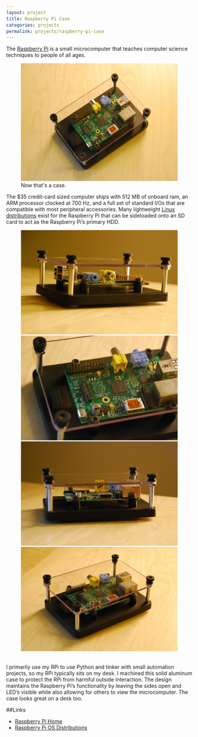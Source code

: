 ```yaml
---
layout: project
title: Raspberry Pi Case
categories: projects
permalink: projects/raspberry-pi-case
---
```


The [Raspberry Pi][rpi] is a small microcomputer that teaches computer science techniques to people of all ages.

<!--more-->

<figure>
  <img class="full" src="/images/projects/rpi/rpi_1.JPG" alt="Raspberry Pi Case.">
  <figcaption>Now that's a case.</figcaption>
</figure>

The $35 credit-card sized computer ships with 512 MB of onboard ram, an ARM processor clocked at 700 Hz, and a full set of standard I/Os that are compatible with most peripheral accessories. Many lightweight [Linux distributions][downloads] exist for the Raspberry Pi that can be sideloaded onto an SD card to act as the Raspberry Pi’s primary HDD.

<figure>
  <img class="lhalf" src="/images/projects/rpi/rpi_4.JPG" alt="Raspberry Pi Case.">
  <img class="rhalf" src="/images/projects/rpi/rpi_2.JPG" alt="Raspberry Pi Case.">
  <img class="lhalf" src="/images/projects/rpi/rpi_3.JPG" alt="Raspberry Pi Case.">
  <img class="rhalf" src="/images/projects/rpi/rpi_5.JPG" alt="Raspberry Pi Case.">
  <figcaption>&nbsp;</figcaption>
</figure>

I primarily use my RPi to use Python and tinker with small automation projects, so my RPi typically sits on my desk. I machined this solid aluminum case to protect the RPi from harmful outside interaction. The design maintains the Raspberry Pi’s functionality by leaving the sides open and LED’s visible while also allowing for others to view the microcomputer. The case looks great on a desk too.

##Links
* [Raspberry Pi Home][rpi]
* [Raspberry Pi OS Distributions][downloads]

[rpi]: http://www.raspberrypi.org "Raspberry Pi Home."
[downloads]: http://www.raspberrypi.org/downloads "Raspberry Pi Downloads."